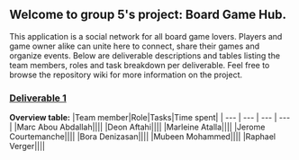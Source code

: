 ## Welcome to group 5's project: Board Game Hub.
This application is a social network for all board game lovers. Players and game owner alike can unite here to connect, share their games and organize events. Below are deliverable descriptions and tables listing the team members, roles and task breakdown per deliverable. Feel free to browse the repository wiki for more information on the project.

### [Deliverable 1](https://github.com/McGill-ECSE321-Winter2025/Group-5/wiki)
**Overview table:**
|Team member|Role|Tasks|Time spent|
| --- | --- | --- | --- |
|Marc Abou Abdallah||||
|Deon Aftahi||||
|Marleine Atalla||||
|Jerome Courtemanche||||
|Bora Denizasan||||
|Mubeen Mohammed||||
|Raphael Verger||||
